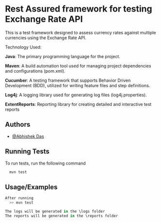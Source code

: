
# Rest Assured framework for testing Exchange Rate API

This is a test framework designed to assess currency rates against multiple currencies using the Exchange Rate API.

Technology Used:

**Java**: The primary programming language for the project.

**Maven**: A build automation tool used for managing project dependencies and configurations (pom.xml).

**Cucumber**: A testing framework that supports Behavior Driven Development (BDD), utilized for writing feature files and step definitions.

**Log4j**: A logging library used for generating log files (log4j.properties).

**ExtentReports**: Reporting library for creating detailed and interactive test reports



## Authors

- [@Abhishek Das](abhishek.das11@gds.ey.com)


## Running Tests

To run tests, run the following command

```bash
  mvn test
```


## Usage/Examples

```javascript
After running
  >> mvn test

The logs will be generated in the \logs folder
The reports will be generated in the \reports folder  
```

